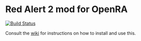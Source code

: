 # Red Alert 2 mod for OpenRA

[![Build Status](https://travis-ci.org/OpenRA/ra2.svg?branch=master)](https://travis-ci.org/OpenRA/ra2)

Consult the [wiki](https://github.com/OpenRA/ra2/wiki) for instructions on how to install and use this.
